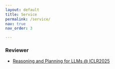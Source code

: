 ```yaml
---
layout: default
title: Service
permalink: /service/
nav: true
nav_order: 3

---
```


### Reviewer
- [Reasoning and Planning for LLMs @ ICLR2025](https://workshop-llm-reasoning-planning.github.io/)